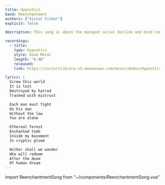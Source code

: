 ```yaml
---
title: Hypnotics
band: Reenchantment
authors: ["Victor Fisher"]
explicit: false

description: This song is about the managed social decline and mind control techniques that are perpetrated against the general public. It also references the mythology of The Lord Reverend Wizard of Alchemical Despair's basement.

recordings:
  - title: 
    type: Hypnotics
    style: Doom Metal
    length: "6:48"
    released: 
    link: https://victorslibrary.s3.amazonaws.com/music/demos/Hypnotics.mp3

lyrics: |
  Screw this world
  It is lost
  Destroyed by hatred
  Trashed with mistrust

  Each man must fight
  On his own
  Without the law
  You are alone

  Ethereal forest
  Enchanted tomb
  Inside my basement
  In cryptic gloom

  Wither shall we wander
  Who will redeem
  After the doom
  Of human dream
---
```


import ReenchantmentSong from "~/components/ReenchantmentSong.vue"

<ReenchantmentSong :songData="$frontmatter" />
